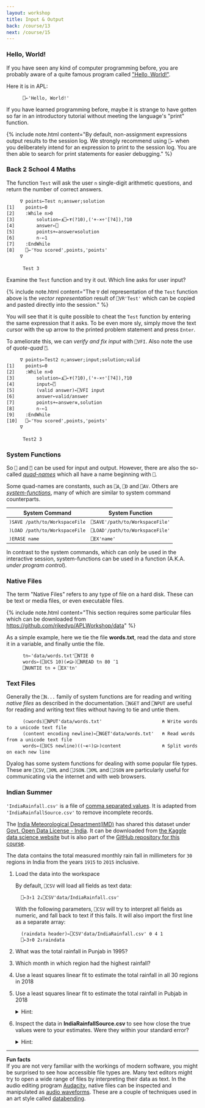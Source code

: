 ```yaml
---
layout: workshop
title: Input & Output
back: /course/13
next: /course/15
---
```


### Hello, World!
If you have seen any kind of computer programming before, you are probably aware of a quite famous program called ["Hello, World!"](https://en.wikipedia.org/wiki/%22Hello,_World!%22_program).

Here it is in APL:
```APL
      ⎕←'Hello, World!'
```

If you have learned programming before, maybe it is strange to have gotten so far in an introductory tutorial without meeting the language's "print" function. 

{% include note.html content="By default, non-assignment expressions output results to the session log. We strongly recommend using <code class='language-APL'>⎕←</code> when you deliberately intend for an expression to print to the session log. You are then able to search for print statements for easier debugging." %}

### Back 2 School 4 Maths

The function `Test` will ask the user `n` single-digit arithmetic questions, and return the number of correct answers.

```APL
     ∇ points←Test n;answer;solution          
[1]    points←0                               
[2]    :While n>0                             
[3]        solution←⍎⎕←⍕(?10),('+-×÷'[?4]),?10
[4]        answer←⎕                           
[5]        points+←answer≡solution            
[6]        n-←1                               
[7]    :EndWhile                              
[8]    ⎕←'You scored',points,'points'         
     ∇  
      
      Test 3
```

Examine the `Test` function and try it out. Which line asks for user input?

{% include note.html content="The <code class='language-APL'>∇</code> del representation of the <code class='language-APL'>Test</code> function above is the <em>vector representation</em> result of <code class='language-APL'>⎕VR'Test'</code> which can be copied and pasted directly into the session." %}

You will see that it is quite possible to cheat the `Test` function by entering the same expression that it asks. To be even more sly, simply move the text cursor with the up arrow to the printed problem statement and press `Enter`.

To ameliorate this, we can *verify and fix input* with `⎕VFI`. Also note the use of *quote-quad* `⍞`. 

```APL      
     ∇ points←Test2 n;answer;input;solution;valid
[1]    points←0                                  
[2]    :While n>0                                
[3]        solution←⍎⎕←⍕(?10),('+-×÷'[?4]),?10   
[4]        input←⍞                               
[5]        (valid answer)←⎕VFI input             
[6]        answer←valid/answer                   
[7]        points+←answer≡,solution              
[8]        n-←1                                  
[9]    :EndWhile                                 
[10]   ⎕←'You scored',points,'points'            
     ∇  
      
      Test2 3
```

### System Functions

So `⎕` and `⍞` can be used for input and output. However, there are also the so-called [*quad-names*](https://aplwiki.com/wiki/Quad_name) which all have a name beginning with `⎕`.

Some quad-names are constants, such as `⎕A`, `⎕D` and `⎕AV`. Others are [*system-functions*](http://help.dyalog.com/18.0/#Language/System%20Functions/Summary%20Tables/System%20Functions%20Categorised.htm), many of which are similar to system command counterparts.

|System Command|System Function|
|---|---|
|`)SAVE /path/to/WorkspaceFile`|`⎕SAVE'/path/to/WorkspaceFile'`|
|`)LOAD /path/to/WorkspaceFile`|`⎕LOAD'/path/to/WorkspaceFile'`|
|`)ERASE name`|`⎕EX'name'`|

In contrast to the system commands, which can only be used in the interactive session, system-functions can be used in a function (A.K.A. *under program control*).

### Native Files
The term "Native Files" refers to any type of file on a hard disk. These can be text or media files, or even executable files.

{% include note.html content="This section requires some particular files which can be downloaded from <a href='https://github.com/rikedyp/APLWorkshop/data'>https://github.com/rikedyp/APLWorkshop/data</a>" %}

As a simple example, here we tie the file **words.txt**, read the data and store it in a variable, and finally untie the file.

```APL
      tn←'data/words.txt'⎕NTIE 0 
      words←(⎕UCS 10)(≠⊆⊢)⎕NREAD tn 80 ¯1
      ⎕NUNTIE tn ⋄ ⎕EX'tn'
```

### Text Files
Generally the `⎕N...` family of system functions are for reading and writing *native files* as described in the documentation. `⎕NGET` and `⎕NPUT` are useful for reading and writing text files without having to tie and untie them.

```APL
      (⊂words)⎕NPUT'data/words.txt'                      ⍝ Write words to a unicode text file
      (content encoding newline)←⎕NGET'data/words.txt'   ⍝ Read words from a unicode text file
      words←(⎕UCS newline)((~∊⍨)⊆⊢)content               ⍝ Split words on each new line 
```

Dyalog has some system functions for dealing with some popular file types. These are `⎕CSV`, `⎕XML` and `⎕JSON`. `⎕XML` and `⎕JSON` are particularly useful for communicating via the internet and with web browsers.

### Indian Summer
`'IndiaRainfall.csv'` is a file of [comma separated values](https://simple.wikipedia.org/wiki/Comma-separated_values). It is adapted from `'IndiaRainfallSource.csv'` to remove incomplete records.

The [India Meteorological Department(IMD)](http://www.imd.gov.in/) has shared this dataset under [Govt. Open Data License - India](https://data.gov.in/government-open-data-license-india). It can be downloaded from [the Kaggle data science website](https://www.kaggle.com/rajanand/rainfall-in-india) but is also part of the [GitHub repository for this course]().

The data contains the total measured monthly rain fall in millimeters for `30` regions in India from the years `1915` to `2015` inclusive.

1. Load the data into the workspace

    By default, `⎕CSV` will load all fields as text data:

    ```APL      
      ⎕←3↑1 2↓⎕CSV'data/IndiaRainfall.csv'
    ```

    With the following parameters, `⎕CSV` will try to interpret all fields as numeric, and fall back to text if this fails. It will also import the first line as a separate array:

    ```APL
      (raindata header)←⎕CSV'data/IndiaRainfall.csv' ⍬ 4 1
      ⎕←3↑0 2↓raindata      
    ```

1. What was the total rainfall in Punjab in 1995?
1. Which month in which region had the highest rainfall?
1. Use a least squares linear fit to estimate the total rainfall in all 30 regions in 2018
1. Use a least squares linear fit to estimate the total rainfall in Pubjab in 2018
    <details markdown="1">
      <summary>Hint:</summary>
      No one would expect you to derive an expression for the least squares linear fit with little APL experience. If you have done it, kudos to you. The expression `Mv(⊢⌹1,∘⍪⊣)Nv` from [APLcart](https://aplcart.info/?q=linear%20regression#) will compute coefficients of a least squares linear fit given a vector of X values `Mv` and a vector of Y values `Nv`.
    </details>
1. Inspect the data in **IndiaRainfallSource.csv** to see how close the true values were to your estimates. Were they within your standard error?
    <details markdown="1">
      <summary>Hint:</summary>
      If the error `e` is a vector of the differences between Y values predicted by the linear fit and the actual Y values &nbsp;<img src="../img/linfiterror.svg">, then an estimate for the variance is given by &nbsp;<img src="../img/linfitvar.svg"> where the standard deviation (standard error) is `s`.
    </details>

---

**Fun facts**  
If you are not very familiar with the workings of modern software, you might be surprised to see how accessible file types are. Many text editors might try to open a wide range of files by interpreting their data as text. In the audio editing program [Audacity](https://www.audacityteam.org/), native files can be inspected and manipulated as [audio waveforms](https://en.wikipedia.org/wiki/Waveform). These are a couple of techniques used in an art style called [databending](https://en.wikipedia.org/wiki/Databending).